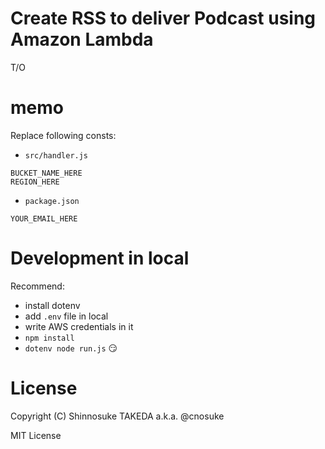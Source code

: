# Create RSS to deliver Podcast using Amazon Lambda

T/O

# memo

Replace following consts:

- `src/handler.js`
```
BUCKET_NAME_HERE
REGION_HERE
```

- `package.json`
```
YOUR_EMAIL_HERE
```

# Development in local

Recommend:

- install dotenv
- add `.env` file in local
- write AWS credentials in it
- `npm install`
- `dotenv node run.js` :smirk:

# License

Copyright (C) Shinnosuke TAKEDA a.k.a. @cnosuke

MIT License
